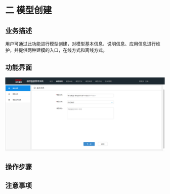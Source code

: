 # 二   模型创建

## 业务描述

用户可通过此功能进行模型创建，对模型基本信息、说明信息、应用信息进行维护，并提供两种建模的入口，在线方式和离线方式。

## 功能界面

![](/assets/模型基本信息.png)

## 操作步骤

## 注意事项



